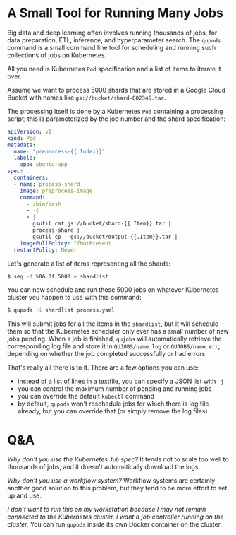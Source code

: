 # A Small Tool for Running Many Jobs

Big data and deep learning often involves running thousands of jobs,
for data preparation, ETL, inference, and hyperparameter search.
The `qupods` command is a small command line tool for scheduling and
running such collections of jobs on Kubernetes.

All you need is Kubernetes `Pod` specification and a list of items
to iterate it over.

Assume we want to process 5000 shards that are stored in a Google Cloud
Bucket with names like `gs://bucket/shard-002345.tar`.

The processing itself is done by a Kubernetes `Pod` containing
a processing script; this is parameterized by the job number and the
shard specification:


```YAML
apiVersion: v1
kind: Pod
metadata:
  name: "preprocess-{{.Index}}"
  labels:
    app: ubuntu-app
spec:
  containers:
  - name: process-shard
    image: preprocess-image
    command:
      - /bin/bash
      - -c
      - |
        gsutil cat gs://bucket/shard-{{.Item}}.tar |
        process-shard |
        gsutil cp - gs://bucket/output-{{.Item}}.tar |
    imagePullPolicy: IfNotPresent
  restartPolicy: Never
```

Let's generate a list of items representing all the shards:

```Bash
$ seq -f %06.0f 5000 > shardlist
```

You can now schedule and run those 5000 jobs on whatever Kubernetes
cluster you happen to use with this command:

```Bash
$ qupods -i shardlist process.yaml
```

This will submit jobs for all the items in the `shardlist`, but it will
schedule them so that the Kubernetes scheduler only ever has a small number
of new jobs pending. When a job is finished, `qujobs` will automatically
retrieve the corresponding log file and store it in `QUJOBS/name.log` or
`QUJOBS/name.err`, depending on whether the job completed successfully
or had errors.

That's really all there is to it. There are a few options you can use:

- instead of a list of lines in a textfile, you can specify a JSON list with `-j`
- you can control the maximum number of pending and running jobs
- you can override the default `kubectl` command
- by default, `qupods` won't reschedule jobs for which there is log file already,
  but you can override that (or simply remove the log files)

# Q&A

*Why don't you use the Kubernetes `Job` spec?* It tends not to scale too well
to thousands of jobs, and it doesn't automatically download the logs.

*Why don't you use a workflow system?* Workflow systems are certainly another
good solution to this problem, but they tend to be more effort to set up and
use.

*I don't want to run this on my workstation because I may not remain connected
to the Kubernetes cluster. I want a job controller running on the cluster.* You
can run `qupods` inside its own Docker container on the cluster.
